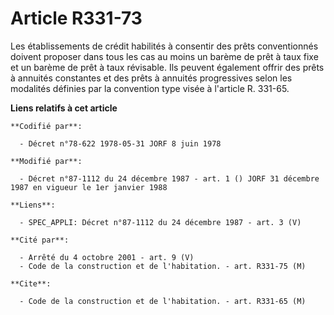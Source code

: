 # Article R331-73

Les établissements de crédit habilités à consentir des prêts conventionnés doivent proposer dans tous les cas au moins un
barème de prêt à taux fixe et un barème de prêt à taux révisable. Ils peuvent également offrir des prêts à annuités
constantes et des prêts à annuités progressives selon les modalités définies par la convention type visée à l'article R.
331-65.

**Liens relatifs à cet article**

	**Codifié par**:

	  - Décret n°78-622 1978-05-31 JORF 8 juin 1978

	**Modifié par**:

	  - Décret n°87-1112 du 24 décembre 1987 - art. 1 () JORF 31 décembre 1987 en vigueur le 1er janvier 1988

	**Liens**:

	  - SPEC_APPLI: Décret n°87-1112 du 24 décembre 1987 - art. 3 (V)

	**Cité par**:

	  - Arrêté du 4 octobre 2001 - art. 9 (V)
	  - Code de la construction et de l'habitation. - art. R331-75 (M)

	**Cite**:

	  - Code de la construction et de l'habitation. - art. R331-65 (M)
